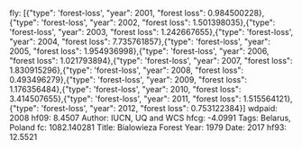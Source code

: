 fly: [{"type": 'forest-loss', "year": 2001, "forest loss": 0.984500228},{"type": 'forest-loss', "year": 2002, "forest loss": 1.501398035},{"type": 'forest-loss', "year": 2003, "forest loss": 1.242667655},{"type": 'forest-loss', "year": 2004, "forest loss": 7.735761857},{"type": 'forest-loss', "year": 2005, "forest loss": 1.954936998},{"type": 'forest-loss', "year": 2006, "forest loss": 1.021793894},{"type": 'forest-loss', "year": 2007, "forest loss": 1.830915296},{"type": 'forest-loss', "year": 2008, "forest loss": 0.493496279},{"type": 'forest-loss', "year": 2009, "forest loss": 1.176356484},{"type": 'forest-loss', "year": 2010, "forest loss": 3.414507655},{"type": 'forest-loss', "year": 2011, "forest loss": 1.515564121},{"type": 'forest-loss', "year": 2012, "forest loss": 0.753122384}]
wdpaid: 2008
hf09: 8.4507
Author: IUCN, UQ and WCS
hfcg: -4.0991
Tags: Belarus, Poland
fc: 1082.140281
Title: Bialowieza Forest
Year: 1979
Date: 2017
hf93: 12.5521
